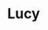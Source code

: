 ---
title: Lucy
date: 
draft: false

# descripcion
description : Triple óvalo

materials: Plata 925

color: Plateado

dimensions: 4,3cm

code: 01-01-0018

type: "Aros"

categories: []

price: $6.110,00

price_eftvo: $5.190,00

# Images
# first image will be shown in the product page
images:
  # - image: "images/path_to_image"
  # La ubicacion de las imagenes es imagenes/Aros/Aros.Colgantes/01-01-0018-lucy
  - image: "./images/aros/colgantes/01-01-0018-triple-ovalo_a.jpeg"
  - image: "./images/aros/colgantes/01-01-0018-triple-ovalo_b.jpeg"
---